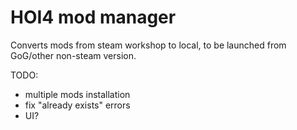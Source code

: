 # HOI4 mod manager
Converts mods from steam workshop to local, to be launched from GoG/other non-steam version.

TODO:
- multiple mods installation
- fix "already exists" errors
- UI?

